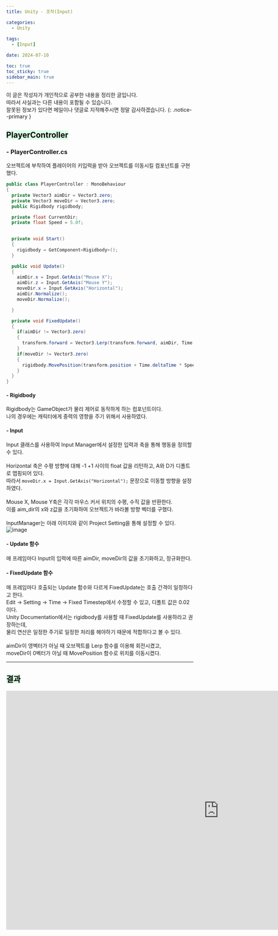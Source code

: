 ```yaml
---
title: Unity - 조작(Input)

categories:
  - Unity
 
tags:
  - [Input]

date: 2024-07-10

toc: true
toc_sticky: true
sidebar_main: true
---
```


이 글은 작성자가 개인적으로 공부한 내용을 정리한 글입니다. <br>
따라서 사실과는 다른 내용이 포함될 수 있습니다.  <br>
잘못된 정보가 있다면 메일이나 댓글로 지적해주시면 정말 감사하겠습니다.
{: .notice--primary }

## <mark style = "background-color : #dcffe4"> PlayerController


### - PlayerController.cs
오브젝트에 부착하여 플레이어의 키입력을 받아 오브젝트를 이동시킬 컴포넌트를 구현했다.

```c#
public class PlayerController : MonoBehaviour
{
  private Vector3 aimDir = Vector3.zero;
  private Vector3 moveDir = Vector3.zero;
  public Rigidbody rigidbody;

  private float CurrentDir;
  private float Speed = 5.0f;
  

  private void Start()
  {
    rigidbody = GetComponent<Rigidbody>();
  }

  public void Update()
  { 
    aimDir.x = Input.GetAxis("Mouse X");
    aimDir.z = Input.GetAxis("Mouse Y");
    moveDir.x = Input.GetAxis("Horizontal");
    aimDir.Normalize();
    moveDir.Normalize();

  }

  private void FixedUpdate()
  {
    if(aimDir != Vector3.zero)
    {
      transform.forward = Vector3.Lerp(transform.forward, aimDir, Time.deltaTime * 5.0f);
    }
    if(moveDir != Vector3.zero)
    {
      rigidbody.MovePosition(transform.position + Time.deltaTime * Speed * moveDir);
    }
  }
}
```

#### - Rigidbody
Rigidbody는 GameObject가 물리 제어로 동작하게 하는 컴포넌트이다. <br>
나의 경우에는 캐릭터에게 중력의 영향을 주기 위해서 사용하였다.

#### - Input
Input 클래스를 사용하여 Input Manager에서 설정한 입력과 축을 통해 행동을 정의할 수 있다. <br><br>
Horizontal 축은 수평 방향에 대해 -1 +1 사이의 float 값을 리턴하고, A와 D가 디폴트로 맵핑되어 있다.<br>
따라서 `moveDir.x = Input.GetAxis("Horizontal");` 문장으로 이동할 방향을 설정하였다. <br> <br>
Mouse X, Mouse Y축은 각각 마우스 커서 위치의 수평, 수직 값을 반환한다. <br>
이를 aim_dir의 x와 z값을 초기화하여 오브젝트가 바라볼 방향 벡터를 구했다. <br><br>
InputManager는 아래 이미지와 같이 Project Setting을 통해 설정할 수 있다. <br>
![image](https://github.com/chodott/chodott.github.io/assets/89974193/f048c23d-5d3c-4917-815b-df826bf107f2)<br>

#### - Update 함수
매 프레임마다 Input의 입력에 따른 aimDir, moveDir의 값을 초기화하고, 정규화한다.

#### - FixedUpdate 함수
매 프레임마다 호출되는 Update 함수와 다르게 FixedUpdate는 호출 간격이 일정하다고 한다. <br>
Edit -> Setting -> Time -> Fixed Timestep에서 수정할 수 있고, 디폴트 값은 0.02이다. <br>
Unity Documentation에서는 rigidbody를 사용할 때 FixedUpdate를 사용하라고 권장하는데, <br>
물리 연산은 일정한 주기로 일정한 처리를 해야하기 때문에 적합하다고 볼 수 있다. <br><br>
aimDir이 영벡터가 아닐 때 오브젝트를 Lerp 함수를 이용해 회전시켰고,<br>
moveDir이 0벡터가 아닐 때 MovePosition 함수로 위치를 이동시켰다. 

---

## <mark style = "background-color : #dcffe4"> 결과
<iframe width="1143" height="643" src="https://www.youtube.com/embed/5NVVF1lUGSI?list=PL2SQ-5JLR4QnWrcieKZCMDFdZuMQoDxbQ" title="Unity-Toyproject-조작" frameborder="0" allow="accelerometer; autoplay; clipboard-write; encrypted-media; gyroscope; picture-in-picture; web-share" referrerpolicy="strict-origin-when-cross-origin" allowfullscreen></iframe>